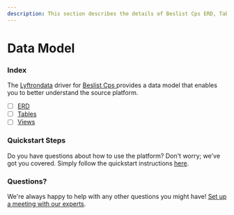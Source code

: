 ```yaml
---
description: This section describes the details of Beslist Cps ERD, Tables, and Views.
---
```


# Data Model

### Index

The  [Lyftrondata](https://www.lyftrondata.com/) driver for [Beslist Cps](https://www.lyftrondata.com/integration/beslist-cps/)[ ](https://www.lyftrondata.com/integration/beslist-cps/)provides a data model that enables you to better understand the source platform.

* [ ] [ERD](../../../marketing-analytics/beslist-cps/data-model/erd.md)
* [ ] [Tables](../../../marketing-analytics/beslist-cps/data-model/tables.md)
* [ ] [Views](../../../marketing-analytics/beslist-cps/data-model/views.md)

### Quickstart Steps

Do you have questions about how to use the platform? Don't worry; we've got you covered. Simply follow the quickstart instructions [here](../../../../quickstart-steps.md).

### Questions? <a href="#questions" id="questions"></a>

We're always happy to help with any other questions you might have! [Set up a meeting with our experts](https://www.lyftrondata.com/book-a-meeting/).

